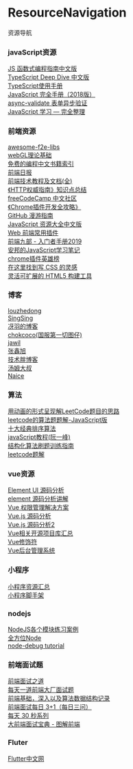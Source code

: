 # ResourceNavigation
资源导航
### javaScript资源
[JS 函数式编程指南中文版](https://github.com/llh911001/mostly-adequate-guide-chinese)<br/>
[TypeScript Deep Dive 中文版](https://github.com/jkchao/typescript-book-chinese)<br/>
[TypeScript使用手册](https://github.com/zhongsp/TypeScript)<br/>
[JavaScript 完全手册（2018版）](https://juejin.im/entry/5c0f1790e51d45780317b7ad#comment)<br/>
[async-validate 表单异步验证](https://github.com/tmpfs/async-validate)<br/>
[JavaScript 学习 — 完全整理](https://github.com/csxiaoyaojianxian/JavaScriptStudy)<br/>


### 前端资源
[awesome-f2e-libs](https://github.com/sorrycc/awesome-f2e-libs)<br/>
[webGL理论基础](https://webglfundamentals.org/webgl/lessons/zh_cn/)<br/>
[免费的编程中文书籍索引](https://github.com/justjavac/free-programming-books-zh_CN)<br/>
[前端日报](https://github.com/wubaiqing/zaobao)<br/>
[前端技术教程及文档(全)](https://github.com/cucygh/fe-material)<br/>
[《HTTP权威指南》知识点总结](https://github.com/woai30231/http)<br/>
[freeCodeCamp 中文社区](https://www.freecodecamp.one/)<br/>
[《Chrome插件开发全攻略》](https://github.com/sxei/chrome-plugin-demo)<br/>
[GitHub 漫游指南](https://github.com/phodal/github)<br/>
[JavaScript 资源大全中文版](https://github.com/jawil/awesome-javascript-cn)<br/>
[Web 前端常用插件](https://github.com/iamjoel/front-end-plugins)<br/>
[前端九部 - 入门者手册2019](https://github.com/iamjoel/front-end-plugins)<br/>
[安邦的JavaScript学习笔记](https://github.com/anbang/javascript-notes)<br/>
[chrome插件英雄榜](https://github.com/zhaoolee/ChromeAppHeroes)<br/>
[在这里找到写 CSS 的灵感](https://github.com/chokcoco/CSS-Inspiration)<br/>
[灵活可扩展的 HTML5 构建工具](https://github.com/o2team/elf)<br/>

### 博客
[louzhedong](https://github.com/louzhedong/blog)<br/>
[SingSing](https://singsing.io/blog/)<br/>
[冴羽的博客](https://github.com/mqyqingfeng/Blog)<br/>
[chokcoco(国服第一切图仔)](http://www.cnblogs.com/coco1s/category/833837.html)<br/>
[jawil](https://github.com/jawil/blog)<br/>
[张鑫旭](https://www.zhangxinxu.com/)<br/>
[技术胖博客](http://jspang.com/archives/)<br/>
[汤姆大叔](http://www.cnblogs.com/TomXu/archive/2011/12/15/2288411.html)<br/>
[Naice](https://blog.naice.me/article)<br/>

### 算法
[用动画的形式呈现解LeetCode题目的思路](https://github.com/MisterBooo/LeetCodeAnimation)<br/>
[leetcode的算法题题解-JavaScript版](https://github.com/laizimo/leetcode-answer)<br/>
[十大经典排序算法](https://github.com/hustcc/JS-Sorting-Algorithm)<br/>
[javaScript教程(阮一峰)](https://github.com/wangdoc/javascript-tutorial)<br/>
[结构化算法刷题训练指南](https://github.com/apachecn/Interview)<br/>
[leetcode题解](https://github.com/azl397985856/leetcode)<br/>

### vue资源
[Element UI 源码分析](https://github.com/idev365-team/idev365_learn_element_ui_source_code)<br/>
[element 源码分析讲解](https://github.com/athena0304/element-analysis)<br/>
[Vue 权限管理解决方案](https://github.com/OneWayTech/Vue-Auth-Solution)<br/>
[Vue.js 源码分析](https://github.com/ustbhuangyi/vue-analysis)<br/>
[Vue.js 源码分析2](https://github.com/answershuto/learnVue)<br/>
[Vue相关开源项目库汇总](https://github.com/opendigg/awesome-github-vue)<br/>
[Vue修饰符](https://segmentfault.com/a/1190000016786254)<br/>
[Vue后台管理系统](https://github.com/PanJiaChen/vue-element-admin)<br/>

### 小程序
[小程序资源汇总](https://github.com/justjavac/awesome-wechat-weapp)<br/>
[小程序脚手架](https://github.com/pandolajs/pandora-boilerplate-wechat)<br/>

### nodejs
[NodeJS各个模块练习案例](https://github.com/ningxiao/NodeJS)<br/>
[全方位Node](https://www.bilibili.com/video/av38914382/?p=96)<br/>
[node-debug tutorial](https://github.com/i5ting/node-debug-tutorial)<br/>

### 前端面试题
[前端面试之道](https://yuchengkai.cn/docs/frontend/)<br/>
[每天一道前端大厂面试题](https://github.com/Advanced-Frontend/Daily-Interview-Question)<br/>
[前端基础，深入以及算法数据结构记录](https://github.com/louzhedong/blog)<br/>
[前端面试每日 3+1（每日三问）](https://github.com/haizlin/fe-interview)<br/>
[每天 30 秒系列](https://github.com/b3log/30-seconds-zh_CN)<br/>
[大前端面试宝典 - 图解前端](https://github.com/azl397985856/fe-interview)<br/>

### Fluter
[Flutter中文网](https://book.flutterchina.club/)<br/>